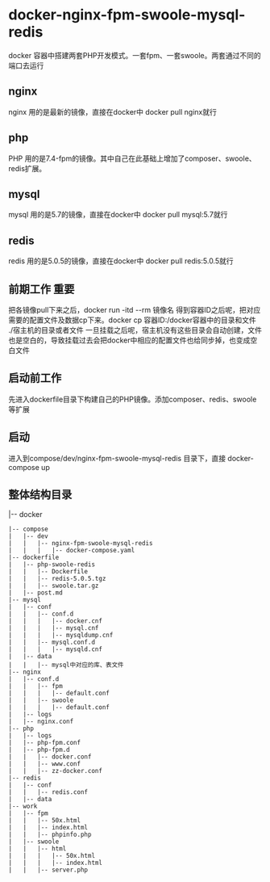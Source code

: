 # docker-nginx-fpm-swoole-mysql-redis
docker 容器中搭建两套PHP开发模式。一套fpm、一套swoole。两套通过不同的端口去运行

## nginx
nginx 用的是最新的镜像，直接在docker中 docker pull nginx就行

## php
PHP 用的是7.4-fpm的镜像。其中自己在此基础上增加了composer、swoole、redis扩展。

## mysql
mysql 用的是5.7的镜像，直接在docker中 docker pull mysql:5.7就行

## redis
redis 用的是5.0.5的镜像，直接在docker中 docker pull redis:5.0.5就行

## 前期工作 重要
把各镜像pull下来之后，docker run -itd --rm 镜像名 得到容器ID之后呢，把对应需要的配置文件及数据cp下来。docker cp 容器ID:/docker容器中的目录和文件 ./宿主机的目录或者文件
一旦挂载之后呢，宿主机没有这些目录会自动创建，文件也是空白的，导致挂载过去会把docker中相应的配置文件也给同步掉，也变成空白文件

## 启动前工作
先进入dockerfile目录下构建自己的PHP镜像。添加composer、redis、swoole等扩展

## 启动
进入到compose/dev/nginx-fpm-swoole-mysql-redis 目录下，直接 docker-compose up


## 整体结构目录
|-- docker

    |-- compose
    |   |-- dev
    |   |   |-- nginx-fpm-swoole-mysql-redis
    |   |   |   |-- docker-compose.yaml
    |-- dockerfile
    |   |-- php-swoole-redis
    |   |   |-- Dockerfile
    |   |   |-- redis-5.0.5.tgz
    |   |   |-- swoole.tar.gz
    |   |-- post.md
    |-- mysql
    |   |-- conf
    |   |   |-- conf.d
    |   |   |   |-- docker.cnf
    |   |   |   |-- mysql.cnf
    |   |   |   |-- mysqldump.cnf
    |   |   |-- mysql.conf.d
    |   |   |   |-- mysqld.cnf
    |   |-- data
    |   |   |-- mysql中对应的库、表文件
    |-- nginx
    |   |-- conf.d
    |   |   |-- fpm
    |   |   |   |-- default.conf
    |   |   |-- swoole
    |   |   |   |-- default.conf
    |   |-- logs
    |   |-- nginx.conf
    |-- php
    |   |-- logs
    |   |-- php-fpm.conf
    |   |-- php-fpm.d
    |   |   |-- docker.conf
    |   |   |-- www.conf
    |   |   |-- zz-docker.conf
    |-- redis
    |   |-- conf
    |   |   |-- redis.conf
    |   |-- data
    |-- work
    |   |-- fpm
    |   |   |-- 50x.html
    |   |   |-- index.html
    |   |   |-- phpinfo.php
    |   |-- swoole
    |   |   |-- html
    |   |   |   |-- 50x.html
    |   |   |   |-- index.html
    |   |   |-- server.php
